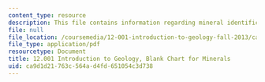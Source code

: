 ```yaml
---
content_type: resource
description: This file contains information regarding mineral identification guide.
file: null
file_location: /coursemedia/12-001-introduction-to-geology-fall-2013/ca9d1d21763c564ad4fd651054c3d738_MIT12_001F13_Lab1_M_Guide.pdf
file_type: application/pdf
resourcetype: Document
title: 12.001 Introduction to Geology, Blank Chart for Minerals
uid: ca9d1d21-763c-564a-d4fd-651054c3d738
---
```

